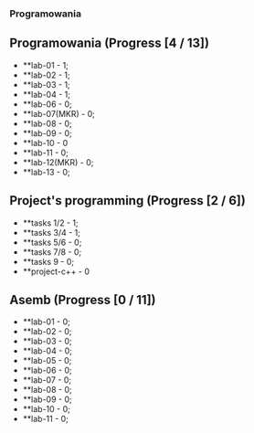 ### Programowania

## Programowania (Progress [4 / 13])

 * **lab-01 - 1;
 * **lab-02 - 1;
 * **lab-03 - 1;
 * **lab-04 - 1;
 * **lab-06 - 0;
 * **lab-07(MKR) - 0;
 * **lab-08 - 0;
 * **lab-09 - 0;
 * **lab-10 - 0
 * **lab-11 - 0;
 * **lab-12(MKR) - 0;
 * **lab-13 - 0;

## Project's programming (Progress [2 / 6])
  * **tasks 1/2 - 1;
  * **tasks 3/4 - 1;
  * **tasks 5/6 - 0;
  * **tasks 7/8 - 0;
  * **tasks 9 - 0;
  * **project-c++ - 0

## Asemb (Progress [0 / 11])
 * **lab-01 - 0;
 * **lab-02 - 0;
 * **lab-03 - 0;
 * **lab-04 - 0;
 * **lab-05 - 0;
 * **lab-06 - 0;
 * **lab-07 - 0;
 * **lab-08 - 0;
 * **lab-09 - 0;
 * **lab-10 - 0;
 * **lab-11 - 0;
